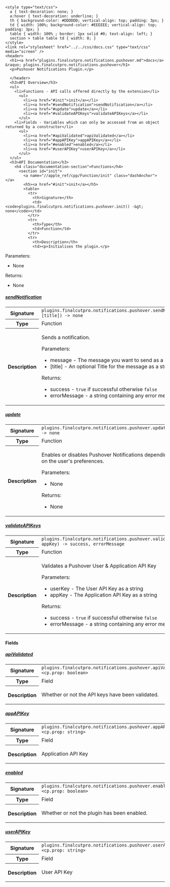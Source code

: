     <style type="text/css">
      a { text-decoration: none; }
      a:hover { text-decoration: underline; }
      th { background-color: #DDDDDD; vertical-align: top; padding: 3px; }
      td { width: 100%; background-color: #EEEEEE; vertical-align: top; padding: 3px; }
      table { width: 100% ; border: 1px solid #0; text-align: left; }
      section > table table td { width: 0; }
    </style>
    <link rel="stylesheet" href="../../css/docs.css" type="text/css" media="screen" />
    <header>
      <h1><a href="plugins.finalcutpro.notifications.pushover.md">docs</a> &raquo; plugins.finalcutpro.notifications.pushover</h1>
      <p>Pushover Notifications Plugin.</p>

      </header>
      <h3>API Overview</h3>
      <ul>
        <li>Functions - API calls offered directly by the extension</li>
          <ul>
            <li><a href="#init">init</a></li>
            <li><a href="#sendNotification">sendNotification</a></li>
            <li><a href="#update">update</a></li>
            <li><a href="#validateAPIKeys">validateAPIKeys</a></li>
          </ul>
        <li>Fields - Variables which can only be accessed from an object returned by a constructor</li>
          <ul>
            <li><a href="#apiValidated">apiValidated</a></li>
            <li><a href="#appAPIKey">appAPIKey</a></li>
            <li><a href="#enabled">enabled</a></li>
            <li><a href="#userAPIKey">userAPIKey</a></li>
          </ul>
      </ul>
      <h3>API Documentation</h3>
        <h4 class="documentation-section">Functions</h4>
          <section id="init">
            <a name="//apple_ref/cpp/Function/init" class="dashAnchor"></a>
            <h5><a href="#init">init</a></h5>
            <table>
              <tr>
                <th>Signature</th>
                <td><code>plugins.finalcutpro.notifications.pushover.init() -&gt; none</code></td>
              </tr>
              <tr>
                <th>Type</th>
                <td>Function</td>
              </tr>
              <tr>
                <th>Description</th>
                <td><p>Initialises the plugin.</p>
<p>Parameters:</p>
<ul>
<li>None</li>
</ul>
<p>Returns:</p>
<ul>
<li>None</li>
</ul>
</td>
              </tr>
            </table>
          </section>
          <section id="sendNotification">
            <a name="//apple_ref/cpp/Function/sendNotification" class="dashAnchor"></a>
            <h5><a href="#sendNotification">sendNotification</a></h5>
            <table>
              <tr>
                <th>Signature</th>
                <td><code>plugins.finalcutpro.notifications.pushover.sendNotification(message, [title]) -&gt; none</code></td>
              </tr>
              <tr>
                <th>Type</th>
                <td>Function</td>
              </tr>
              <tr>
                <th>Description</th>
                <td><p>Sends a notification.</p>
<p>Parameters:</p>
<ul>
<li>message - The message you want to send as a string.</li>
<li>[title] - An optional Title for the message as a string.</li>
</ul>
<p>Returns:</p>
<ul>
<li>success - <code>true</code> if successful otherwise <code>false</code></li>
<li>errorMessage - a string containing any error messages</li>
</ul>
</td>
              </tr>
            </table>
          </section>
          <section id="update">
            <a name="//apple_ref/cpp/Function/update" class="dashAnchor"></a>
            <h5><a href="#update">update</a></h5>
            <table>
              <tr>
                <th>Signature</th>
                <td><code>plugins.finalcutpro.notifications.pushover.update() -&gt; none</code></td>
              </tr>
              <tr>
                <th>Type</th>
                <td>Function</td>
              </tr>
              <tr>
                <th>Description</th>
                <td><p>Enables or disables Pushover Notifications depending on the user's preferences.</p>
<p>Parameters:</p>
<ul>
<li>None</li>
</ul>
<p>Returns:</p>
<ul>
<li>None</li>
</ul>
</td>
              </tr>
            </table>
          </section>
          <section id="validateAPIKeys">
            <a name="//apple_ref/cpp/Function/validateAPIKeys" class="dashAnchor"></a>
            <h5><a href="#validateAPIKeys">validateAPIKeys</a></h5>
            <table>
              <tr>
                <th>Signature</th>
                <td><code>plugins.finalcutpro.notifications.pushover.validateAPIKeys(userKey, appKey) -&gt; success, errorMessage</code></td>
              </tr>
              <tr>
                <th>Type</th>
                <td>Function</td>
              </tr>
              <tr>
                <th>Description</th>
                <td><p>Validates a Pushover User &amp; Application API Key</p>
<p>Parameters:</p>
<ul>
<li>userKey - The User API Key as a string</li>
<li>appKey - The Application API Key as a string</li>
</ul>
<p>Returns:</p>
<ul>
<li>success - <code>true</code> if successful otherwise <code>false</code></li>
<li>errorMessage - a string containing any error messages</li>
</ul>
</td>
              </tr>
            </table>
          </section>
        <h4 class="documentation-section">Fields</h4>
          <section id="apiValidated">
            <a name="//apple_ref/cpp/Field/apiValidated" class="dashAnchor"></a>
            <h5><a href="#apiValidated">apiValidated</a></h5>
            <table>
              <tr>
                <th>Signature</th>
                <td><code>plugins.finalcutpro.notifications.pushover.apiValidated &lt;cp.prop: boolean&gt;</code></td>
              </tr>
              <tr>
                <th>Type</th>
                <td>Field</td>
              </tr>
              <tr>
                <th>Description</th>
                <td><p>Whether or not the API keys have been validated.</p>
</td>
              </tr>
            </table>
          </section>
          <section id="appAPIKey">
            <a name="//apple_ref/cpp/Field/appAPIKey" class="dashAnchor"></a>
            <h5><a href="#appAPIKey">appAPIKey</a></h5>
            <table>
              <tr>
                <th>Signature</th>
                <td><code>plugins.finalcutpro.notifications.pushover.appAPIKey &lt;cp.prop: string&gt;</code></td>
              </tr>
              <tr>
                <th>Type</th>
                <td>Field</td>
              </tr>
              <tr>
                <th>Description</th>
                <td><p>Application API Key</p>
</td>
              </tr>
            </table>
          </section>
          <section id="enabled">
            <a name="//apple_ref/cpp/Field/enabled" class="dashAnchor"></a>
            <h5><a href="#enabled">enabled</a></h5>
            <table>
              <tr>
                <th>Signature</th>
                <td><code>plugins.finalcutpro.notifications.pushover.enabled &lt;cp.prop: boolean&gt;</code></td>
              </tr>
              <tr>
                <th>Type</th>
                <td>Field</td>
              </tr>
              <tr>
                <th>Description</th>
                <td><p>Whether or not the plugin has been enabled.</p>
</td>
              </tr>
            </table>
          </section>
          <section id="userAPIKey">
            <a name="//apple_ref/cpp/Field/userAPIKey" class="dashAnchor"></a>
            <h5><a href="#userAPIKey">userAPIKey</a></h5>
            <table>
              <tr>
                <th>Signature</th>
                <td><code>plugins.finalcutpro.notifications.pushover.userAPIKey &lt;cp.prop: string&gt;</code></td>
              </tr>
              <tr>
                <th>Type</th>
                <td>Field</td>
              </tr>
              <tr>
                <th>Description</th>
                <td><p>User API Key</p>
</td>
              </tr>
            </table>
          </section>

